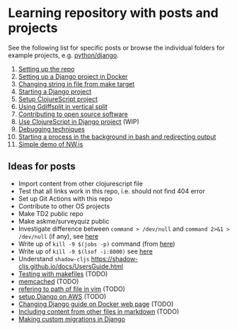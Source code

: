 # Learning repository with posts and projects

See the following list for specific posts or browse the individual folders for example projects, e.g. [python/django](python/django).

1. [Setting up the repo](posts/1.md)
2. [Setting up a Django project in Docker](posts/3.md)
3. [Changing string in file from make target](makefiles/1/README.md)
4. [Starting a Django project](posts/10.md)
5. [Setup ClojureScript project](posts/11.md)
6. [Using Gdiffsplit in vertical split](vim/1/README.md)
7. [Contributing to open source software](posts/12.md)
8. [Use ClojureScript in Django project](posts/13.md) (WIP)
9. [Debugging techniques](posts/14.md)
10. [Starting a process in the background in bash and redirecting output](posts/15.md)
11. [Simple demo of NW.js](posts/17.md)

## Ideas for posts
* Import content from other clojurescript file
* Test that all links work in this repo, i.e. should not find 404 error
* Set up Git Actions with this repo
* Contribute to other OS projects
* Make TD2 public repo
* Make askme/surveyquiz public
* Investigate difference between `command > /dev/null` and `command 2>&1 > /dev/null` (if any), see [here](posts/15.md)
* Write up of `kill -9 $(jobs -p)` command (from [here](https://unix.stackexchange.com/questions/43527/kill-all-background-jobs))
* Write up of `kill -9 $(lsof -i:8000)` see [here](https://stackoverflow.com/questions/33615683/how-to-access-the-pid-from-an-lsof)
* Understand `shadow-cljs` https://shadow-cljs.github.io/docs/UsersGuide.html
* [Testing with makefiles](posts/5.md) (TODO)
* [memcached](posts/6.md) (TODO)
* [refering to path of file in vim](posts/7.md) (TODO)
* [setup Django on AWS](posts/8.md) (TODO)
* [Changing Django guide on Docker web page](posts/9.md) (TODO)
* [Including content from other files in markdown](posts/2.md) (TODO)
* [Making custom migrations in Django](python/django/3/README.md)
